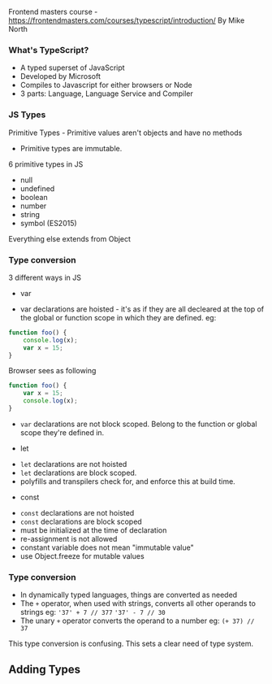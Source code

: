 Frontend masters course - https://frontendmasters.com/courses/typescript/introduction/
By Mike North

### What's TypeScript?
- A typed superset of JavaScript
- Developed by Microsoft
- Compiles to Javascript for either browsers or Node
- 3 parts: Language, Language Service and Compiler

### JS Types
Primitive Types -  Primitive values aren't objects and have no methods
* Primitive types are immutable.

6 primitive types in JS
* null
* undefined
* boolean
* number
* string
* symbol (ES2015)

Everything else extends from Object

### Type conversion
3 different ways in JS
* var
- var declarations are hoisted - it's as if they are all decleared at the top of the global or function scope in which they are defined.
eg:
```javascript
function foo() {
    console.log(x);
    var x = 15;
}
```
Browser sees as following
```javascript
function foo() {
    var x = 15;
    console.log(x);
}
```
- `var` declarations are not block scoped. Belong to the function or global scope they're defined in.

* let
- `let` declarations are not hoisted
- `let` declarations are block scoped.
- polyfills and transpilers check for, and enforce this at build time.

* const
- `const` declarations are not hoisted
- `const` declarations are block scoped
- must be initialized at the time of declaration
- re-assignment is not allowed
- constant variable does not mean "immutable value"
- use Object.freeze for mutable values

### Type conversion
- In dynamically typed languages, things are converted as needed
- The `+` operator, when used with strings, converts all other operands to strings
eg: `'37' + 7 // 377`
`'37' - 7 // 30`
- The unary `+` operator converts the operand to a number
eg: `(+ 37) // 37`


This type conversion is confusing. This sets a clear need of type system.

## Adding Types
